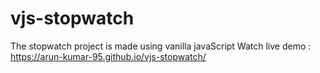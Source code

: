 # vjs-stopwatch
The stopwatch project is made using vanilla javaScript
Watch live demo : https://arun-kumar-95.github.io/vjs-stopwatch/
